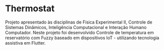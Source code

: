 # Thermostat
Projeto apresentado às disciplinas de Física Experimental II, Controle de Sistemas Dinâmicos, Inteligência Computacional e Interação Humano Computador. Neste projeto foi desenvolvido Controle de temperatura em reservatório com Fuzzy baseado em dispositivos IoT - utilizando tecnologia assistiva em Flutter.
